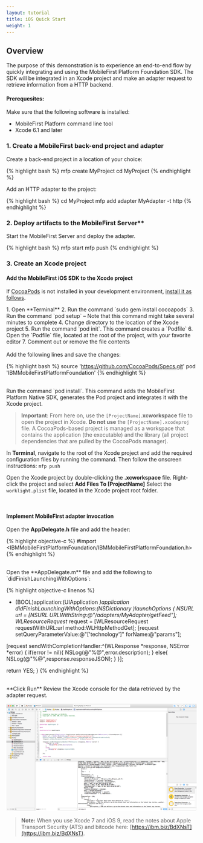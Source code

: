 ```yaml
---
layout: tutorial
title: iOS Quick Start
weight: 1
---
```


## Overview
The purpose of this demonstration is to experience an end-to-end flow by quickly integrating and using the MobileFirst Platform Foundation SDK.
The SDK will be integrated in an Xcode project and make an adapter request to retrieve information from a HTTP backend.

#### Prerequesites:
Make sure that the following software is installed:

* MobileFirst Platform command line tool
* Xcode 6.1 and later

### 1. Create a MobileFirst back-end project and adapter
Create a back-end project in a location of your choice:

{% highlight bash %}
mfp create MyProject
cd MyProject
{% endhighlight %}

Add an HTTP adapter to the project:

{% highlight bash %}
cd MyProject
mfp add adapter MyAdapter -t http
{% endhighlight %}

### 2. Deploy artifacts to the MobileFirst Server**
Start the MobileFirst Server and deploy the adapter.

{% highlight bash %}
mfp start
mfp push
{% endhighlight %}

### 3. Create an Xcode project

#### Add the MobileFirst iOS SDK to the Xcode project

If [CocoaPods](http://guides.cocoapods.org/) is not installed in your development environment, <a href="#cocoapods-instructions" data-toggle="collapse" href="#cocoapods-install" aria-expanded="false" aria-controls="cocoapods-install">install it as follows</a>.

<div id="cocoapods-install" class="collapse">
1. Open **Terminal**
2. Run the command `sudo gem install cocoapods`
3. Run the command `pod setup` – Note that this command might take several minutes to complete
4. Change directory to the location of the Xcode project
5. Run the command `pod init`. This command creates a `Podfile`
6. Open the `Podfile` file, located at the root of the project, with your favorite editor
7. Comment out or remove the file contents
</div>

<br>
Add the following lines and save the changes:

{% highlight bash %}
source 'https://github.com/CocoaPods/Specs.git'
pod 'IBMMobileFirstPlatformFoundation'
{% endhighlight %}

<br>
Run the command `pod install`. This command adds the MobileFirst Platform Native SDK, generates the Pod project and integrates it with the Xcode project.

> **Important**: From here on, use the ``[ProjectName]``.**xcworkspace** file to open the project in Xcode. **Do not use** the ``[ProjectName].xcodeproj`` file. A CocoaPods-based project is managed as a workspace that contains the application (the executable) and the library (all project dependencies that are pulled by the CocoaPods manager).

In **Terminal**, navigate to the root of the Xcode project and add the required configuration files by running the command. Then follow the onscreen instructions:
`mfp push`

Open the Xcode project by double-clicking the **.xcworkspace** file.
Right-click the project and select **Add Files To [ProjectName]**
Select the `worklight.plist` file, located in the Xcode project root folder.

<br>

#### Implement MobileFirst adapter invocation
Open the **AppDelegate.h** file and add the header:

{% highlight objective-c %}
#import <IBMMobileFirstPlatformFoundation/IBMMobileFirstPlatformFoundation.h>
{% endhighlight %}

<br>
Open the **AppDelegate.m** file and add the following to `didFinishLaunchingWithOptions`:

{% highlight objective-c linenos %}
 - (BOOL)application:(UIApplication *)application didFinishLaunchingWithOptions:(NSDictionary *)launchOptions {
  NSURL* url = [NSURL URLWithString:@"/adapters/MyAdapter/getFeed"];
  WLResourceRequest* request = [WLResourceRequest requestWithURL:url method:WLHttpMethodGet];
  [request setQueryParameterValue:@"['technology']" forName:@"params"];

  [request sendWithCompletionHandler:^(WLResponse *response, NSError *error) {
      if(error != nil){
           NSLog(@"%@",error.description);
      }
      else{
          NSLog(@"%@",response.responseJSON);
      }
  }];

  return YES;
}
{% endhighlight %}

<br>
**Click Run**
Review the Xcode console for the data retrieved by the adapter request.

![xcode](ios-quick-start-result.png)

> **Note:** When you use Xcode 7 and iOS 9, read the notes about Apple Transport Security (ATS) and bitcode here: [https://ibm.biz/BdXNsT](https://ibm.biz/BdXNsT).
